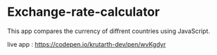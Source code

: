 # Exchange-rate-calculator

This app compares the currency of diffrent countries using JavaScript.

live app : https://codepen.io/krutarth-dev/pen/wvKgdyr
